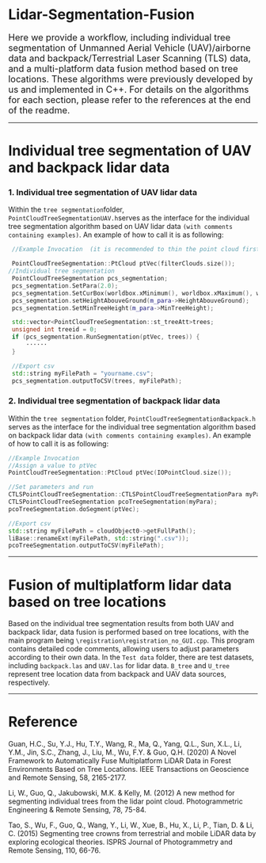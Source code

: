 # Lidar-Segmentation-Fusion

<font size="4">
Here we provide a workflow, including individual tree segmentation of Unmanned Aerial Vehicle (UAV)/airborne data and backpack/Terrestrial Laser Scanning (TLS) data, and a multi-platform data fusion method based on tree locations. These algorithms were previously developed by us and implemented in C++. For details on the algorithms for each section, please refer to the references at the end of the readme.
</font>

---

Individual tree segmentation of UAV and backpack lidar data 
===

### 1. Individual tree segmentation of UAV lidar data

Within the `tree segmentation`folder, `PointCloudTreeSegmentationUAV.h`serves as the interface for the individual tree segmentation algorithm based on UAV lidar data `(with comments containing examples)`. An example of how to call it  is as following:

```cpp
 //Example Invocation  (it is recommended to thin the point cloud first).

 PointCloudTreeSegmentation::PtCloud ptVec(filterClouds.size());
//Individual tree segmentation
 PointCloudTreeSegmentation pcs_segmentation;
 pcs_segmentation.SetPara(2.0);
 pcs_segmentation.SetCurBox(worldbox.xMinimum(), worldbox.xMaximum(), worldbox.yMinimum(), worldbox.yMaximum());
 pcs_segmentation.setHeightAbouveGround(m_para->HeightAbouveGround);
 pcs_segmentation.SetMinTreeHeight(m_para->MinTreeHeight);

 std::vector<PointCloudTreeSegmentation::st_treeAtt>trees;
 unsigned int treeid = 0;
 if (pcs_segmentation.RunSegmentation(ptVec, trees)) {
	 ······
 }

 //Export csv
 std::string myFilePath = "yourname.csv";
 pcs_segmentation.outputToCSV(trees, myFilePath); 
```

### 2. Individual tree segmentation of backpack lidar data

Within the `tree segmentation` folder, `PointCloudTreeSegmentationBackpack.h` serves as the interface for the individual tree segmentation algorithm based on backpack lidar data `(with comments containing examples)`. An example of how to call it is as following:

```cpp
//Example Invocation 
//Assign a value to ptVec
PointCloudTreeSegmentation::PtCloud ptVec(IOPointCloud.size());

//Set parameters and run
CTLSPointCloudTreeSegmentation::CTLSPointCloudTreeSegmentationPara myPara;
CTLSPointCloudTreeSegmentation pcoTreeSegmentation(myPara);
pcoTreeSegmentation.doSegment(ptVec);

//Export csv
std::string myFilePath = cloudObject0->getFullPath();
liBase::renameExt(myFilePath, std::string(".csv"));
pcoTreeSegmentation.outputToCSV(myFilePath);

```


* * * 

Fusion of multiplatform lidar data based on tree locations
===
Based on the individual tree segmentation results from both UAV and backpack lidar, data fusion is performed based on tree locations, with the main program being `\registration\registration_no_GUI.cpp`. This program contains detailed code comments, allowing users to adjust parameters according to their own data.
In the `Test data` folder, there are test datasets, including `backpack.las` and `UAV.las` for lidar data. `B_tree` and `U_tree` represent tree location data from backpack and UAV data sources, respectively.

----

Reference
===

Guan, H.C., Su, Y.J., Hu, T.Y., Wang, R., Ma, Q., Yang, Q.L., Sun, X.L., Li, Y.M., Jin, S.C., Zhang, J., Liu, M., Wu, F.Y. & Guo, Q.H. (2020) A Novel Framework to Automatically Fuse 		Multiplatform LiDAR Data in Forest Environments Based on Tree Locations. IEEE Transactions on Geoscience and Remote Sensing, 58, 2165-2177.

Li, W., Guo, Q., Jakubowski, M.K. & Kelly, M. (2012) A new method for segmenting individual trees from the lidar point cloud. Photogrammetric Engineering & Remote Sensing, 78, 75-84.

Tao, S., Wu, F., Guo, Q., Wang, Y., Li, W., Xue, B., Hu, X., Li, P., Tian, D. & Li, C. (2015) Segmenting tree crowns from terrestrial and mobile LiDAR data by exploring ecological theories. ISPRS Journal of Photogrammetry and Remote Sensing, 110, 66-76.
